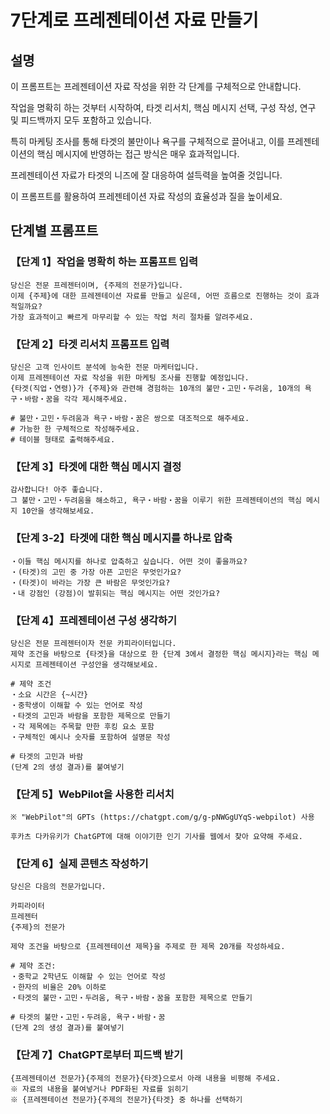 # 7단계로 프레젠테이션 자료 만들기

## 설명
이 프롬프트는 프레젠테이션 자료 작성을 위한 각 단계를 구체적으로 안내합니다.

작업을 명확히 하는 것부터 시작하여, 타겟 리서치, 핵심 메시지 선택, 구성 작성, 연구 및 피드백까지 모두 포함하고 있습니다.

특히 마케팅 조사를 통해 타겟의 불만이나 욕구를 구체적으로 끌어내고, 이를 프레젠테이션의 핵심 메시지에 반영하는 접근 방식은 매우 효과적입니다.

프레젠테이션 자료가 타겟의 니즈에 잘 대응하여 설득력을 높여줄 것입니다.

이 프롬프트를 활용하여 프레젠테이션 자료 작성의 효율성과 질을 높이세요.

## 단계별 프롬프트

### 【단계 1】작업을 명확히 하는 프롬프트 입력
```
당신은 전문 프레젠터이며, {주제의 전문가}입니다.
이제 {주제}에 대한 프레젠테이션 자료를 만들고 싶은데, 어떤 흐름으로 진행하는 것이 효과적일까요?
가장 효과적이고 빠르게 마무리할 수 있는 작업 처리 절차를 알려주세요.
```

### 【단계 2】타겟 리서치 프롬프트 입력
```
당신은 고객 인사이트 분석에 능숙한 전문 마케터입니다.
이제 프레젠테이션 자료 작성을 위한 마케팅 조사를 진행할 예정입니다.
{타겟(직업・연령)}가 {주제}와 관련해 경험하는 10개의 불만・고민・두려움, 10개의 욕구・바람・꿈을 각각 제시해주세요.

# 불만・고민・두려움과 욕구・바람・꿈은 쌍으로 대조적으로 해주세요.
# 가능한 한 구체적으로 작성해주세요.
# 테이블 형태로 출력해주세요.
```

### 【단계 3】타겟에 대한 핵심 메시지 결정
```
감사합니다! 아주 좋습니다.
그 불만・고민・두려움을 해소하고, 욕구・바람・꿈을 이루기 위한 프레젠테이션의 핵심 메시지 10안을 생각해보세요.
```

### 【단계 3-2】타겟에 대한 핵심 메시지를 하나로 압축
```
・이들 핵심 메시지를 하나로 압축하고 싶습니다. 어떤 것이 좋을까요?
・(타겟)의 고민 중 가장 아픈 고민은 무엇인가요?
・(타겟)이 바라는 가장 큰 바람은 무엇인가요?
・내 강점인 (강점)이 발휘되는 핵심 메시지는 어떤 것인가요?
```

### 【단계 4】프레젠테이션 구성 생각하기
```
당신은 전문 프레젠터이자 전문 카피라이터입니다.
제약 조건을 바탕으로 {타겟}을 대상으로 한 {단계 3에서 결정한 핵심 메시지}라는 핵심 메시지로 프레젠테이션 구성안을 생각해보세요.

# 제약 조건
・소요 시간은 {~시간}
・중학생이 이해할 수 있는 언어로 작성
・타겟의 고민과 바람을 포함한 제목으로 만들기
・각 제목에는 주목할 만한 후킹 요소 포함
・구체적인 예시나 숫자를 포함하여 설명문 작성

# 타겟의 고민과 바람
(단계 2의 생성 결과)를 붙여넣기
```

### 【단계 5】WebPilot을 사용한 리서치
```
※ "WebPilot"의 GPTs (https://chatgpt.com/g/g-pNWGgUYqS-webpilot) 사용

후카츠 다카유키가 ChatGPT에 대해 이야기한 인기 기사를 웹에서 찾아 요약해 주세요.
```

### 【단계 6】실제 콘텐츠 작성하기
```
당신은 다음의 전문가입니다.

카피라이터
프레젠터
{주제}의 전문가

제약 조건을 바탕으로 {프레젠테이션 제목}을 주제로 한 제목 20개를 작성하세요.

# 제약 조건:
・중학교 2학년도 이해할 수 있는 언어로 작성
・한자의 비율은 20% 이하로
・타겟의 불만・고민・두려움, 욕구・바람・꿈을 포함한 제목으로 만들기

# 타겟의 불만・고민・두려움, 욕구・바람・꿈
(단계 2의 생성 결과)를 붙여넣기
```

### 【단계 7】ChatGPT로부터 피드백 받기
```
{프레젠테이션 전문가}{주제의 전문가}{타겟}으로서 아래 내용을 비평해 주세요.
※ 자료의 내용을 붙여넣거나 PDF화된 자료를 읽히기
※ {프레젠테이션 전문가}{주제의 전문가}{타겟} 중 하나를 선택하기
```